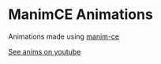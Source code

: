# ManimCE Animations
Animations made using [manim-ce](https://manim.community)

[See anims on youtube](https://youtube.com/r/radiium)
